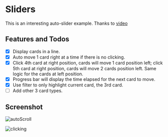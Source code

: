# Sliders

This is an interesting auto-slider example. Thanks to [video](https://www.youtube.com/watch?v=oX_CgxGYJy0)

## Features and Todos

- [x] Display cards in a line.
- [x] Auto move 1 card right at a time if there is no clicking.
- [x] Click 4th card at right position, cards will move 1 card position left; click 5th card at right position, cards will move 2 cards position left. Same logic for the cards at left position.
- [x] Progress bar will display the time elapsed for the next card to move.
- [x] Use filter to only highlight current card, the 3rd card.
- [ ] Add other 3 card types.

## Screenshot

![autoScroll](https://github.com/penn201500/sliders/blob/main/images/slider-autoScroll.gif)

![clicking](https://github.com/penn201500/sliders/blob/main/images/slider-clicking.gif)
